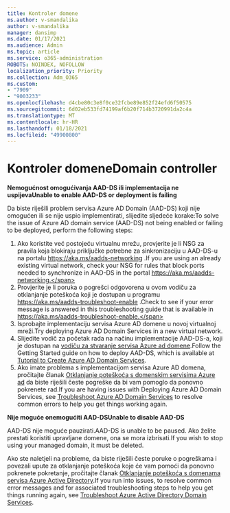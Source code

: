 ```yaml
---
title: Kontroler domene
ms.author: v-smandalika
author: v-smandalika
manager: dansimp
ms.date: 01/17/2021
ms.audience: Admin
ms.topic: article
ms.service: o365-administration
ROBOTS: NOINDEX, NOFOLLOW
localization_priority: Priority
ms.collection: Adm_O365
ms.custom:
- "7909"
- "9003233"
ms.openlocfilehash: d4cbe80c3e8f0ce32fcbe89e852f24efd6f50575
ms.sourcegitcommit: 6d02eb533fd74199af6b20f714b3720991da2c4a
ms.translationtype: MT
ms.contentlocale: hr-HR
ms.lasthandoff: 01/18/2021
ms.locfileid: "49900800"
---
```

# <a name="domain-controller"></a><span data-ttu-id="e6ed4-102">Kontroler domene</span><span class="sxs-lookup"><span data-stu-id="e6ed4-102">Domain controller</span></span>

<span data-ttu-id="e6ed4-103">**Nemogućnost omogućivanja AAD-DS ili implementacija ne uspijeva**</span><span class="sxs-lookup"><span data-stu-id="e6ed4-103">**Unable to enable AAD-DS or deployment is failing**</span></span>

<span data-ttu-id="e6ed4-104">Da biste riješili problem servisa Azure AD Domain (AAD-DS) koji nije omogućen ili se nije uspio implementirati, slijedite sljedeće korake:</span><span class="sxs-lookup"><span data-stu-id="e6ed4-104">To solve the issue of Azure AD domain service (AAD-DS) not being enabled or failing to be deployed, perform the following steps:</span></span>

1. <span data-ttu-id="e6ed4-105">Ako koristite već postojeću virtualnu mrežu, provjerite je li NSG za pravila koja blokiraju priključke potrebne za sinkronizaciju u AAD-DS-u na portalu https://aka.ms/aadds-networking .</span><span class="sxs-lookup"><span data-stu-id="e6ed4-105">If you are using an already existing virtual network, check your NSG for rules that block ports needed to synchronize in AAD-DS in the portal https://aka.ms/aadds-networking.</span></span>
2. <span data-ttu-id="e6ed4-106">Provjerite je li poruka o pogrešci odgovorena u ovom vodiču za otklanjanje poteškoća koji je dostupan u programu  https://aka.ms/aadds-troubleshoot-enable .</span><span class="sxs-lookup"><span data-stu-id="e6ed4-106">Check to see if your error message is answered in this troubleshooting guide that is available in  https://aka.ms/aadds-troubleshoot-enable.</span></span>
3. <span data-ttu-id="e6ed4-107">Isprobajte implementaciju servisa Azure AD domene u novoj virtualnoj mreži.</span><span class="sxs-lookup"><span data-stu-id="e6ed4-107">Try deploying Azure AD Domain Services in a new virtual network.</span></span>
4. <span data-ttu-id="e6ed4-108">Slijedite vodič za početak rada na načinu implementacije AAD-DS-a, koji je dostupan na [vodiču za stvaranje servisa Azure ad domene](https://docs.microsoft.com/azure/active-directory-domain-services/tutorial-create-instance).</span><span class="sxs-lookup"><span data-stu-id="e6ed4-108">Follow the Getting Started guide on how to deploy AAD-DS, which is available at [Tutorial to Create Azure AD Domain Services](https://docs.microsoft.com/azure/active-directory-domain-services/tutorial-create-instance).</span></span>
5. <span data-ttu-id="e6ed4-109">Ako imate problema s implementacijom servisa Azure AD domena, pročitajte članak [Otklanjanje poteškoća s domenskim servisima Azure ad](https://docs.microsoft.com/azure/active-directory-domain-services/troubleshoot) da biste riješili česte pogreške da bi vam pomoglo da ponovno pokrenete rad.</span><span class="sxs-lookup"><span data-stu-id="e6ed4-109">If you are having issues with Deploying Azure AD Domain Services, see [Troubleshoot Azure AD Domain Services](https://docs.microsoft.com/azure/active-directory-domain-services/troubleshoot) to resolve common errors to help you get things working again.</span></span> 

<span data-ttu-id="e6ed4-110">**Nije moguće onemogućiti AAD-DS**</span><span class="sxs-lookup"><span data-stu-id="e6ed4-110">**Unable to disable AAD-DS**</span></span>

<span data-ttu-id="e6ed4-111">AAD-DS nije moguće pauzirati.</span><span class="sxs-lookup"><span data-stu-id="e6ed4-111">AAD-DS is unable to be paused.</span></span> <span data-ttu-id="e6ed4-112">Ako želite prestati koristiti upravljane domene, ona se mora izbrisati.</span><span class="sxs-lookup"><span data-stu-id="e6ed4-112">If you wish to stop using your managed domain, it must be deleted.</span></span>

<span data-ttu-id="e6ed4-113">Ako ste naletjeli na probleme, da biste riješili česte poruke o pogreškama i povezali upute za otklanjanje poteškoća koje će vam pomoći da ponovno pokrenete pokretanje, pročitajte članak [Otklanjanje poteškoća s domenama servisa Azure Active Directory](https://docs.microsoft.com/azure/active-directory-domain-services/troubleshoot).</span><span class="sxs-lookup"><span data-stu-id="e6ed4-113">If you run into issues, to resolve common error messages and for associated troubleshooting steps to help you get things running again, see [Troubleshoot Azure Active Directory Domain Services](https://docs.microsoft.com/azure/active-directory-domain-services/troubleshoot).</span></span>
